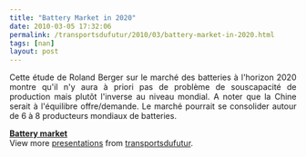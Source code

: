 ```yaml
---
title: "Battery Market in 2020"
date: 2010-03-05 17:32:06
permalink: /transportsdufutur/2010/03/battery-market-in-2020.html
tags: [nan]
layout: post
---
```


<p style="text-align: justify">Cette étude de Roland Berger sur le marché des batteries à l'horizon 2020 montre qu'il n'y aura à priori pas de problème de souscapacité de production mais plutôt l'inverse au niveau mondial. A noter que la Chine serait à l'équilibre offre/demande. Le marché pourrait se consolider autour de 6 à 8 producteurs mondiaux de batteries.</p> <div style="text-align: justify"> <div id="__ss_3344944"><strong><a href="http://www.slideshare.net/transportsdufutur/battery-market" title="Battery market">Battery market</a></strong>   <div>View more <a href="http://www.slideshare.net/">presentations</a> from <a href="http://www.slideshare.net/transportsdufutur">transportsdufutur</a>.</div></div></div>
